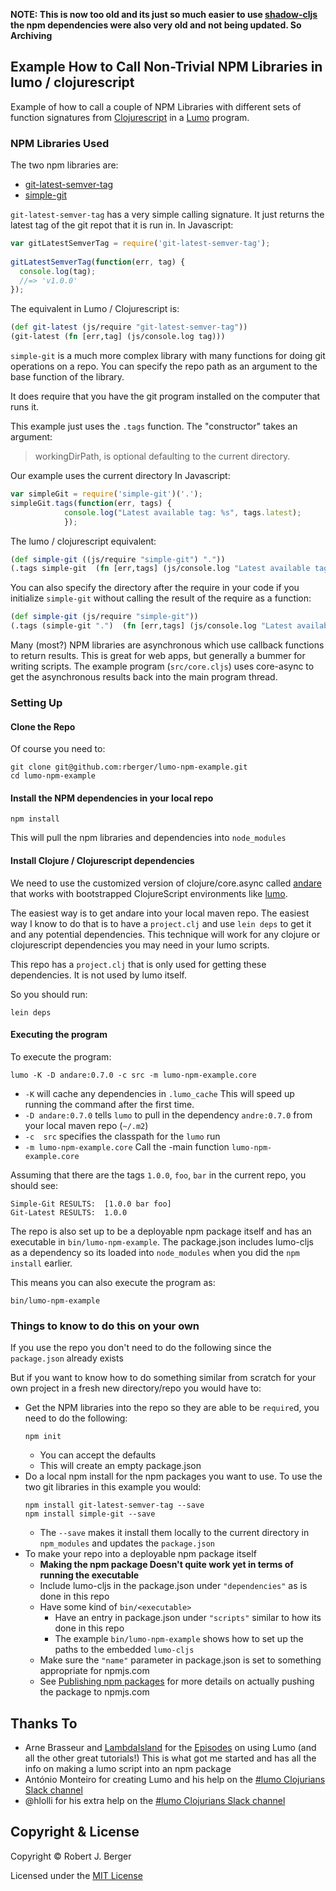 __NOTE: This is now too old and its just so much easier to use [shadow-cljs](https://github.com/thheller/shadow-cljs) the npm dependencies were also very old and not being updated. So Archiving__

## Example How to Call Non-Trivial NPM Libraries in  lumo / clojurescript

Example of how to call a couple of NPM Libraries with different sets of function
signatures from [Clojurescript](https://clojurescript.org/) in
a [Lumo](https://github.com/anmonteiro/lumo) program.

### NPM Libraries Used

The two npm libraries are:

* [git-latest-semver-tag](https://www.npmjs.com/package/git-latest-semver-tag)
* [simple-git](https://www.npmjs.com/package/simple-git)

`git-latest-semver-tag` has a very simple calling signature. It just returns the
latest tag of the git repot that it is run in. In Javascript:

```javascript
var gitLatestSemverTag = require('git-latest-semver-tag');
 
gitLatestSemverTag(function(err, tag) {
  console.log(tag);
  //=> 'v1.0.0' 
});
```

The equivalent in Lumo / Clojurescript is:

```clojure
(def git-latest (js/require "git-latest-semver-tag"))
(git-latest (fn [err,tag] (js/console.log tag)))
```

`simple-git` is a much more complex library with many functions for doing git
operations on a repo. You can specify the repo path as an argument to the base
function of the library. 

It does require that you have the git program installed on the computer that
runs it.

This example just uses the `.tags` function. The "constructor" takes an argument:
>  workingDirPath, is optional defaulting to the current directory.

Our example uses the current directory
In Javascript:

```javascript
var simpleGit = require('simple-git')('.');
simpleGit.tags(function(err, tags) {
            console.log("Latest available tag: %s", tags.latest);
            });
```

The lumo / clojurescript equivalent:

```clojure
(def simple-git ((js/require "simple-git") ".")) 
(.tags simple-git  (fn [err,tags] (js/console.log "Latest available tag: " tags.latest)))
```

You can also specify the directory after the require in your code if you
initialize `simple-git` without calling the result of the require as a function:

```clojure
(def simple-git (js/require "simple-git"))
(.tags (simple-git ".")  (fn [err,tags] (js/console.log "Latest available tag: " tags.latest)))
```

Many (most?) NPM libraries are asynchronous which use callback functions to
return results. This is great for web apps, but generally a bummer for writing
scripts. The example program (`src/core.cljs`) uses core-async to get the
asynchronous results back into the main program thread.

### Setting Up

#### Clone the Repo 
Of course you need to:

```shell
git clone git@github.com:rberger/lumo-npm-example.git
cd lumo-npm-example
```

#### Install the NPM dependencies in your local repo

```shell
npm install
```

This will pull the npm libraries and dependencies into `node_modules`

#### Install Clojure / Clojurescript dependencies

We need to use the customized version of clojure/core.async called
[andare](https://github.com/mfikes/andare) that works with bootstrapped
ClojureScript environments like [lumo](https://github.com/anmonteiro/lumo).

The easiest way is to get andare into your local maven repo. The easiest way I
know to do that is to have a `project.clj` and use `lein deps` to get it and any
potential dependencies. This technique will work for any clojure or
clojurescript dependencies you may need in your lumo scripts.

This repo has a `project.clj` that is only used for getting these dependencies.
It is not used by lumo itself.

So you should run:

```shell
lein deps
```

#### Executing the program

To execute the program:

```shell
lumo -K -D andare:0.7.0 -c src -m lumo-npm-example.core
```

* `-K` will cache any dependencies in `.lumo_cache` This will speed up running
the command after the first time.
* `-D andare:0.7.0` tells `lumo` to pull in the dependency `andre:0.7.0` from
  your local maven repo (`~/.m2`)
* `-c  src` specifies the classpath for the `lumo` run
* `-m lumo-npm-example.core` Call the -main function `lumo-npm-example.core`

Assuming that there are the tags `1.0.0`, `foo`, `bar` in the current repo, you should see:

```
Simple-Git RESULTS:  [1.0.0 bar foo]
Git-Latest RESULTS:  1.0.0
```

The repo is also set up to be a deployable npm package itself and has an
executable in `bin/lumo-npm-example`. The package.json includes lumo-cljs as a
dependency so its loaded into `node_modules` when you did the `npm install`
earlier. 

This means you can also execute the program as:

```shell
bin/lumo-npm-example
```

### Things to know to do this on your own

If you use the repo you don't need to do the following since the `package.json`
already exists 

But if you want to know how to do something similar from scratch for your own
project in a fresh new directory/repo you would have to:

* Get the NPM libraries into the repo so they are able to be `require`d, you need to do the following:
  ```shell
  npm init
  ```
  * You can accept the defaults
  * This will create an empty package.json
* Do a local npm install for the npm packages you want to use. To use the two
  git libraries in this example you would:
  ```shell
  npm install git-latest-semver-tag --save
  npm install simple-git --save
  ```
  * The `--save` makes it install them locally to the current directory in
    `npm_modules` and updates the `package.json`
* To make your repo into a deployable npm package itself
  * __Making the npm package Doesn't quite work yet in terms of running the executable__
  * Include lumo-cljs in the package.json under `"dependencies"` as is done in this repo
  * Have some kind of `bin/<executable>`
    * Have an entry in package.json under `"scripts"` similar to how its done in this repo
    * The example `bin/lumo-npm-example` shows how to set up the paths to the embedded `lumo-cljs`
  * Make sure the `"name"` parameter in package.json is set to something appropriate for npmjs.com
  * See
    [Publishing npm packages](https://docs.npmjs.com/getting-started/publishing-npm-packages) for
    more details on actually pushing the package to npmjs.com

## Thanks To
* Arne Brasseur and [LambdaIsland](https://lambdaisland.com) for
  the
  [Episodes](https://lambdaisland.com/episodes/building-cli-apps-with-lumo-part-1) on
  using Lumo (and all the other great tutorials!) This is what got me started
  and has all the info on making a lumo script into an npm package
* António Monteiro for creating Lumo and his help on the [#lumo Clojurians Slack channel](https://clojurians.slack.com/messages/C322LFP1A/)
* @hlolli for his extra help on the [#lumo Clojurians Slack channel](https://clojurians.slack.com/messages/C322LFP1A/)

## Copyright & License

Copyright  © Robert J. Berger

Licensed under the [MIT License](https://opensource.org/licenses/MIT)
